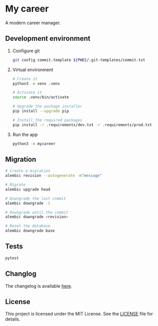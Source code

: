 # My career

A modern career manager.

## Development environment

1. Configure git

    ```bash
    git config commit.template ${PWD}/.git-templates/commit.txt
    ```

2. Virtual environment

    ```bash
    # Create it
    python3 -m venv .venv

    # Activate it
    source .venv/bin/activate

    # Upgrade the package installer
    pip install --upgrade pip

    # Install the required packages
    pip install -r .requirements/dev.txt -r .requirements/prod.txt
    ```

3. Run the app

    ```bash
    python3 -m mycareer
    ```

## Migration

```bash
# Create a migration
alembic revision --autogenerate -m"message"

# Migrate
alembic upgrade head

# Downgrade the last commit
alembic downgrade -1

# Downgrade until the commit
alembic downgrade <revision>

# Reset the database
alembic downgrade base
```

## Tests

```bash
pytest
```

## Changlog

The changelog is available [here](CHANGELOG.md).

## License

This project is licensed under the MIT License. See the [LICENSE](LICENSE) file for details.
